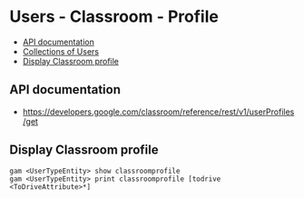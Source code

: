 # Users - Classroom - Profile
- [API documentation](#api-documentation)
- [Collections of Users](Collections-of-Users)
- [Display Classroom profile](#display-classroom-profile)

## API documentation
* https://developers.google.com/classroom/reference/rest/v1/userProfiles/get

## Display Classroom profile
```
gam <UserTypeEntity> show classroomprofile
gam <UserTypeEntity> print classroomprofile [todrive <ToDriveAttribute>*]
```
